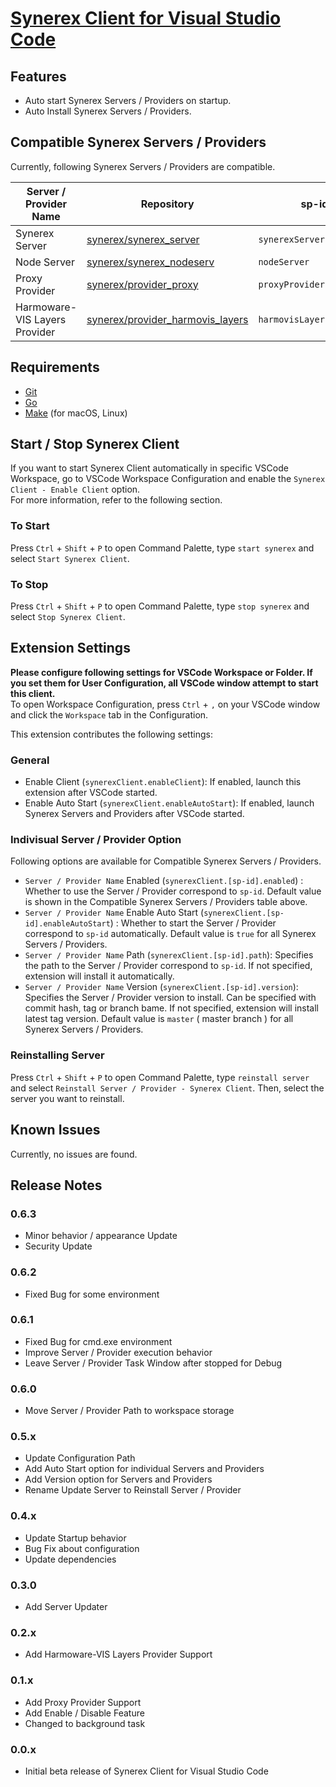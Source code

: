 # [Synerex Client for Visual Studio Code](https://marketplace.visualstudio.com/items?itemName=ngtystr.synerex-client-for-vscode)

## Features

- Auto start Synerex Servers / Providers on startup.
- Auto Install Synerex Servers / Providers.

## Compatible Synerex Servers / Providers

Currently, following Synerex Servers / Providers are compatible.

| Server / Provider Name | Repository | sp-id | Default Enabled |
| --- | --- | --- | --- |
| Synerex Server | [synerex/synerex_server](https://github.com/synerex/synerex_server) | `synerexServer` | Yes |
| Node Server | [synerex/synerex_nodeserv](https://github.com/synerex/synerex_nodeserv) | `nodeServer` | Yes |
| Proxy Provider | [synerex/provider_proxy](https://github.com/synerex/provider_proxy) | `proxyProvider` | No |
| Harmoware-VIS Layers Provider | [synerex/provider_harmovis_layers](https://github.com/synerex/provider_harmovis_layers) | `harmovisLayersProvider` | No |

## Requirements

- [Git](https://git-scm.com/)
- [Go](https://golang.org/)
- [Make](https://www.gnu.org/software/make/) (for macOS, Linux)

## Start / Stop Synerex Client

If you want to start Synerex Client automatically in specific VSCode Workspace, go to VSCode Workspace Configuration and enable the `Synerex Client - Enable Client` option.  
For more information, refer to the following section.

### To Start

Press `Ctrl` + `Shift` + `P` to open Command Palette, type `start synerex` and select `Start Synerex Client`.

### To Stop

Press `Ctrl` + `Shift` + `P` to open Command Palette, type `stop synerex` and select `Stop Synerex Client`.

## Extension Settings

**Please configure following settings for VSCode Workspace or Folder. If you set them for User Configuration, all VSCode window attempt to start this client.**  
To open Workspace Configuration, press `Ctrl` + `,` on your VSCode window and click the `Workspace` tab in the Configuration.

This extension contributes the following settings:

### General
* Enable Client (`synerexClient.enableClient`): If enabled, launch this extension after VSCode started.
* Enable Auto Start (`synerexClient.enableAutoStart`): If enabled, launch Synerex Servers and Providers after VSCode started.

### Indivisual Server / Provider Option

Following options are available for Compatible Synerex Servers / Providers.


* `Server / Provider Name` Enabled (`synerexClient.[sp-id].enabled`) : Whether to use the Server / Provider correspond to `sp-id`. Default value is shown in the Compatible Synerex Servers / Providers table above. 
* `Server / Provider Name` Enable Auto Start (`synerexClient.[sp-id].enableAutoStart`) : Whether to start the Server / Provider correspond to `sp-id` automatically. Default value is `true` for all Synerex Servers / Providers. 
* `Server / Provider Name` Path (`synerexClient.[sp-id].path`): Specifies the path to the Server / Provider correspond to `sp-id`. If not specified, extension will install it automatically.
* `Server / Provider Name` Version (`synerexClient.[sp-id].version`): Specifies the Server / Provider version to install. Can be specified with commit hash, tag or branch bame. If not specified, extension will install latest tag version. Default value is `master` ( master branch ) for all Synerex Servers / Providers. 

### Reinstalling Server

Press `Ctrl` + `Shift` + `P` to open Command Palette, type `reinstall server` and select `Reinstall Server / Provider - Synerex Client`.
Then, select the server you want to reinstall.

## Known Issues

Currently, no issues are found. 

## Release Notes

### 0.6.3

- Minor behavior / appearance Update
- Security Update

### 0.6.2

- Fixed Bug for some environment

### 0.6.1

- Fixed Bug for cmd.exe environment
- Improve Server / Provider execution behavior
- Leave Server / Provider Task Window after stopped for Debug

### 0.6.0

- Move Server / Provider Path to workspace storage

### 0.5.x

- Update Configuration Path
- Add Auto Start option for individual Servers and Providers
- Add Version option for Servers and Providers
- Rename Update Server to Reinstall Server / Provider

### 0.4.x

- Update Startup behavior
- Bug Fix about configuration
- Update dependencies

### 0.3.0

- Add Server Updater

### 0.2.x

- Add Harmoware-VIS Layers Provider Support

### 0.1.x

- Add Proxy Provider Support
- Add Enable / Disable Feature
- Changed to background task

### 0.0.x

- Initial beta release of Synerex Client for Visual Studio Code



